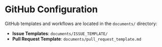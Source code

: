 # GitHub Configuration

GitHub templates and workflows are located in the `documents/` directory:

- **Issue Templates**: `documents/ISSUE_TEMPLATE/`
- **Pull Request Template**: `documents/pull_request_template.md`
